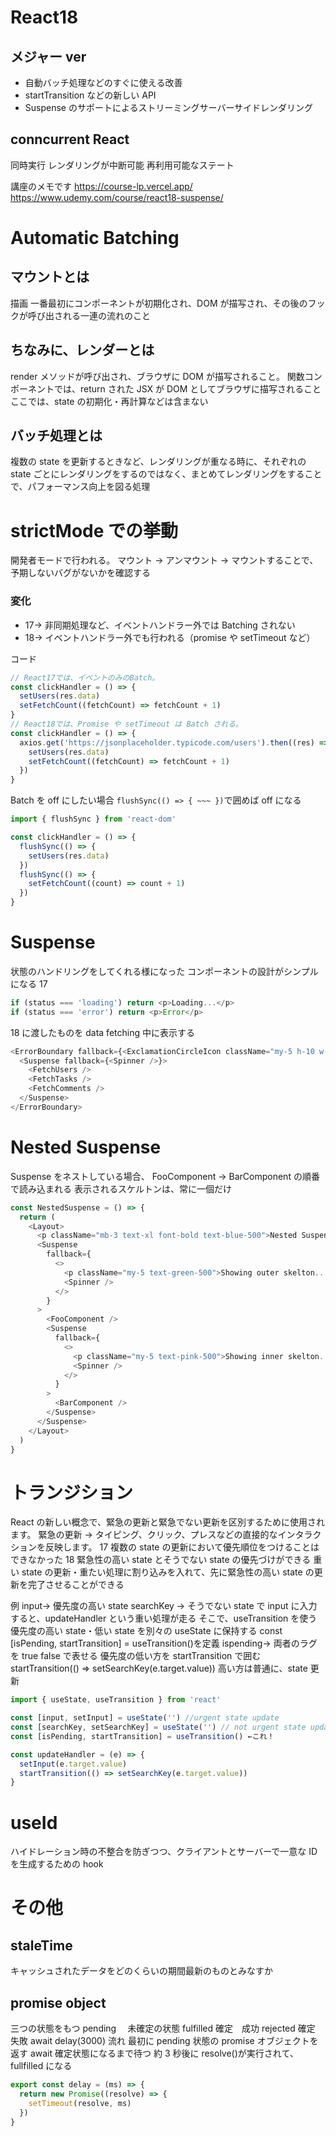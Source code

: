 # React18

## メジャー ver

- 自動バッチ処理などのすぐに使える改善
- startTransition などの新しい API
- Suspense のサポートによるストリーミングサーバーサイドレンダリング

## conncurrent React

同時実行 レンダリングが中断可能 再利用可能なステート

講座のメモです https://course-lp.vercel.app/
https://www.udemy.com/course/react18-suspense/

# Automatic Batching

## マウントとは

描画 一番最初にコンポーネントが初期化され、DOM が描写され、その後のフックが呼び出される一連の流れのこと

## ちなみに、レンダーとは

render メソッドが呼び出され、ブラウザに DOM が描写されること。 関数コンポーネントでは、return された JSX が DOM としてブラウザに描写されること ここでは、state の初期化・再計算などは含まない

## バッチ処理とは

複数の state を更新するときなど、レンダリングが重なる時に、それぞれの state ごとにレンダリングをするのではなく、まとめてレンダリングをすることで、パフォーマンス向上を図る処理

# strictMode での挙動

開発者モードで行われる。 マウント → アンマウント → マウントすることで、予期しないバグがないかを確認する

### 変化

- 17→ 非同期処理など、イベントハンドラー外では Batching されない
- 18→ イベントハンドラー外でも行われる（promise や setTimeout など）

コード

```javascript
// React17では、イベントのみのBatch。
const clickHandler = () => {
  setUsers(res.data)
  setFetchCount((fetchCount) => fetchCount + 1)
}
// React18では、Promise や setTimeout は Batch される。
const clickHandler = () => {
  axios.get('https://jsonplaceholder.typicode.com/users').then((res) => {
    setUsers(res.data)
    setFetchCount((fetchCount) => fetchCount + 1)
  })
}
```

Batch を off にしたい場合 `flushSync(() => { ~~~ })`で囲めば off になる

```javascript
import { flushSync } from 'react-dom'

const clickHandler = () => {
  flushSync(() => {
    setUsers(res.data)
  })
  flushSync(() => {
    setFetchCount((count) => count + 1)
  })
}
```

# Suspense

状態のハンドリングをしてくれる様になった コンポーネントの設計がシンプルになる
17

```javascript
if (status === 'loading') return <p>Loading...</p>
if (status === 'error') return <p>Error</p>
```

18
に渡したものを data fetching 中に表示する

```javascript
<ErrorBoundary fallback={<ExclamationCircleIcon className="my-5 h-10 w-10 text-pink-500" />}>
  <Suspense fallback={<Spinner />}>
    <FetchUsers />
    <FetchTasks />
    <FetchComments />
  </Suspense>
</ErrorBoundary>
```

# Nested Suspense

Suspense をネストしている場合、 FooComponent → BarComponent の順番で読み込まれる 表示されるスケルトンは、常に一個だけ

```javascript
const NestedSuspense = () => {
  return (
    <Layout>
      <p className="mb-3 text-xl font-bold text-blue-500">Nested Suspense</p>
      <Suspense
        fallback={
          <>
            <p className="my-5 text-green-500">Showing outer skelton...</p>
            <Spinner />
          </>
        }
      >
        <FooComponent />
        <Suspense
          fallback={
            <>
              <p className="my-5 text-pink-500">Showing inner skelton...</p>
              <Spinner />
            </>
          }
        >
          <BarComponent />
        </Suspense>
      </Suspense>
    </Layout>
  )
}
```

# トランジション

React の新しい概念で、緊急の更新と緊急でない更新を区別するために使用されます。
緊急の更新 → タイピング、クリック、プレスなどの直接的なインタラクションを反映します。 17 複数の state の更新において優先順位をつけることはできなかった 18 緊急性の高い state とそうでない state の優先づけができる
重い state の更新・重たい処理に割り込みを入れて、先に緊急性の高い state の更新を完了させることができる

例
input→ 優先度の高い state
searchKey → そうでない state で input に入力すると、updateHandler という重い処理が走る
そこで、useTransition を使う
優先度の高い state・低い state を別々の useState に保持する
const [isPending, startTransition] = useTransition()を定義
ispending→ 両者のラグを true false で表せる
優先度の低い方を startTransition で囲む
startTransition(() => setSearchKey(e.target.value))
高い方は普通に、state 更新

```javascript
import { useState, useTransition } from 'react'

const [input, setInput] = useState('') //urgent state update
const [searchKey, setSearchKey] = useState('') // not urgent state update
const [isPending, startTransition] = useTransition() ←これ！

const updateHandler = (e) => {
  setInput(e.target.value)
  startTransition(() => setSearchKey(e.target.value))
}
```

# useId

ハイドレーション時の不整合を防ぎつつ、クライアントとサーバーで一意な ID を生成するための hook

# その他

## staleTime

キャッシュされたデータをどのくらいの期間最新のものとみなすか

## promise object

三つの状態をもつ
pending 　未確定の状態
fulfilled 確定　成功
rejected 確定　失敗
await delay(3000) 流れ
最初に pending 状態の promise オブジェクトを返す
await 確定状態になるまで待つ
約 3 秒後に resolve()が実行されて、fullfilled になる

```javascript
export const delay = (ms) => {
  return new Promise((resolve) => {
    setTimeout(resolve, ms)
  })
}
```

